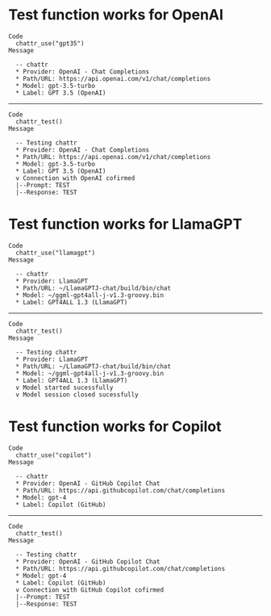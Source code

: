 # Test function works for OpenAI

    Code
      chattr_use("gpt35")
    Message
      
      -- chattr 
      * Provider: OpenAI - Chat Completions
      * Path/URL: https://api.openai.com/v1/chat/completions
      * Model: gpt-3.5-turbo
      * Label: GPT 3.5 (OpenAI)

---

    Code
      chattr_test()
    Message
      
      -- Testing chattr 
      * Provider: OpenAI - Chat Completions
      * Path/URL: https://api.openai.com/v1/chat/completions
      * Model: gpt-3.5-turbo
      * Label: GPT 3.5 (OpenAI)
      v Connection with OpenAI cofirmed
      |--Prompt: TEST
      |--Response: TEST

# Test function works for LlamaGPT

    Code
      chattr_use("llamagpt")
    Message
      
      -- chattr 
      * Provider: LlamaGPT
      * Path/URL: ~/LlamaGPTJ-chat/build/bin/chat
      * Model: ~/ggml-gpt4all-j-v1.3-groovy.bin
      * Label: GPT4ALL 1.3 (LlamaGPT)

---

    Code
      chattr_test()
    Message
      
      -- Testing chattr 
      * Provider: LlamaGPT
      * Path/URL: ~/LlamaGPTJ-chat/build/bin/chat
      * Model: ~/ggml-gpt4all-j-v1.3-groovy.bin
      * Label: GPT4ALL 1.3 (LlamaGPT)
      v Model started sucessfully
      v Model session closed sucessfully

# Test function works for Copilot

    Code
      chattr_use("copilot")
    Message
      
      -- chattr 
      * Provider: OpenAI - GitHub Copilot Chat
      * Path/URL: https://api.githubcopilot.com/chat/completions
      * Model: gpt-4
      * Label: Copilot (GitHub)

---

    Code
      chattr_test()
    Message
      
      -- Testing chattr 
      * Provider: OpenAI - GitHub Copilot Chat
      * Path/URL: https://api.githubcopilot.com/chat/completions
      * Model: gpt-4
      * Label: Copilot (GitHub)
      v Connection with GitHub Copilot cofirmed
      |--Prompt: TEST
      |--Response: TEST

